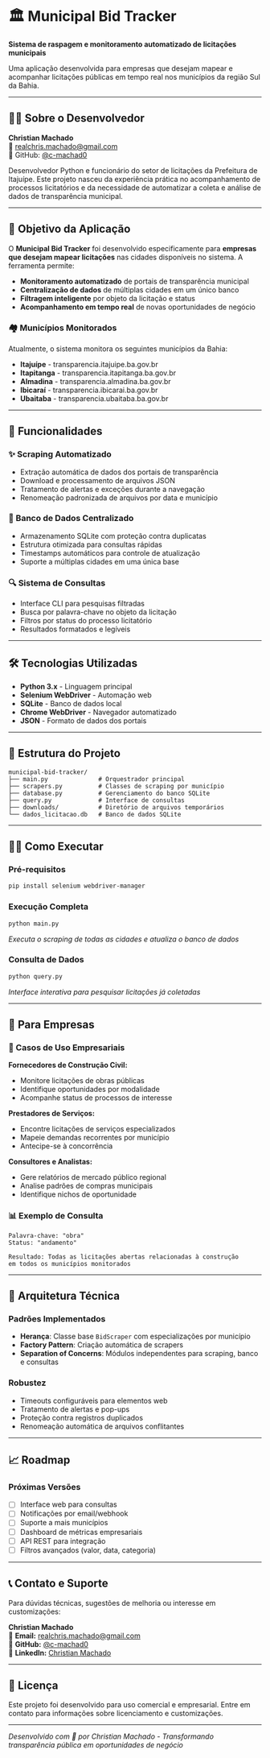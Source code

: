 # 🏛️ Municipal Bid Tracker

**Sistema de raspagem e monitoramento automatizado de licitações municipais**

Uma aplicação desenvolvida para empresas que desejam mapear e acompanhar licitações públicas em tempo real nos municípios da região Sul da Bahia.

---

## 👨‍💻 Sobre o Desenvolvedor

**Christian Machado**  
📧 [realchris.machado@gmail.com](mailto:realchris.machado@gmail.com)  
🐙 GitHub: [@c-machad0](https://github.com/c-machad0)

Desenvolvedor Python e funcionário do setor de licitações da Prefeitura de Itajuípe. Este projeto nasceu da experiência prática no acompanhamento de processos licitatórios e da necessidade de automatizar a coleta e análise de dados de transparência municipal.

---

## 🎯 Objetivo da Aplicação

O **Municipal Bid Tracker** foi desenvolvido especificamente para **empresas que desejam mapear licitações** nas cidades disponíveis no sistema. A ferramenta permite:

- **Monitoramento automatizado** de portais de transparência municipal
- **Centralização de dados** de múltiplas cidades em um único banco
- **Filtragem inteligente** por objeto da licitação e status
- **Acompanhamento em tempo real** de novas oportunidades de negócio

### 🏘️ Municípios Monitorados

Atualmente, o sistema monitora os seguintes municípios da Bahia:

- **Itajuípe** - transparencia.itajuipe.ba.gov.br
- **Itapitanga** - transparencia.itapitanga.ba.gov.br  
- **Almadina** - transparencia.almadina.ba.gov.br
- **Ibicaraí** - transparencia.ibicarai.ba.gov.br
- **Ubaitaba** - transparencia.ubaitaba.ba.gov.br

---

## 🚀 Funcionalidades

### ✨ Scraping Automatizado
- Extração automática de dados dos portais de transparência
- Download e processamento de arquivos JSON
- Tratamento de alertas e exceções durante a navegação
- Renomeação padronizada de arquivos por data e município

### 💾 Banco de Dados Centralizado
- Armazenamento SQLite com proteção contra duplicatas
- Estrutura otimizada para consultas rápidas
- Timestamps automáticos para controle de atualização
- Suporte a múltiplas cidades em uma única base

### 🔍 Sistema de Consultas
- Interface CLI para pesquisas filtradas
- Busca por palavra-chave no objeto da licitação
- Filtros por status do processo licitatório
- Resultados formatados e legíveis

---

## 🛠️ Tecnologias Utilizadas

- **Python 3.x** - Linguagem principal
- **Selenium WebDriver** - Automação web
- **SQLite** - Banco de dados local
- **Chrome WebDriver** - Navegador automatizado
- **JSON** - Formato de dados dos portais

---

## 📁 Estrutura do Projeto

```
municipal-bid-tracker/
├── main.py              # Orquestrador principal
├── scrapers.py          # Classes de scraping por município
├── database.py          # Gerenciamento do banco SQLite
├── query.py             # Interface de consultas
├── downloads/           # Diretório de arquivos temporários
└── dados_licitacao.db   # Banco de dados SQLite
```

---

## 🏃‍♂️ Como Executar

### Pré-requisitos
```bash
pip install selenium webdriver-manager
```

### Execução Completa
```bash
python main.py
```
*Executa o scraping de todas as cidades e atualiza o banco de dados*

### Consulta de Dados
```bash
python query.py
```
*Interface interativa para pesquisar licitações já coletadas*

---

## 💼 Para Empresas

### 🎯 Casos de Uso Empresariais

**Fornecedores de Construção Civil:**
- Monitore licitações de obras públicas
- Identifique oportunidades por modalidade
- Acompanhe status de processos de interesse

**Prestadores de Serviços:**
- Encontre licitações de serviços especializados
- Mapeie demandas recorrentes por município
- Antecipe-se à concorrência

**Consultores e Analistas:**
- Gere relatórios de mercado público regional
- Analise padrões de compras municipais
- Identifique nichos de oportunidade

### 📊 Exemplo de Consulta

```
Palavra-chave: "obra"
Status: "andamento"

Resultado: Todas as licitações abertas relacionadas à construção
em todos os municípios monitorados
```

---

## 🔧 Arquitetura Técnica

### Padrões Implementados
- **Herança**: Classe base `BidScraper` com especializações por município
- **Factory Pattern**: Criação automática de scrapers
- **Separation of Concerns**: Módulos independentes para scraping, banco e consultas

### Robustez
- Timeouts configuráveis para elementos web
- Tratamento de alertas e pop-ups
- Proteção contra registros duplicados
- Renomeação automática de arquivos conflitantes

---

## 📈 Roadmap

### Próximas Versões
- [ ] Interface web para consultas
- [ ] Notificações por email/webhook
- [ ] Suporte a mais municípios
- [ ] Dashboard de métricas empresariais
- [ ] API REST para integração
- [ ] Filtros avançados (valor, data, categoria)

---

## 📞 Contato e Suporte

Para dúvidas técnicas, sugestões de melhoria ou interesse em customizações:

**Christian Machado**  
📧 **Email:** [realchris.machado@gmail.com](mailto:realchris.machado@gmail.com)  
🐙 **GitHub:** [@c-machad0](https://github.com/c-machad0)  
💼 **LinkedIn:** [Christian Machado](https://www.linkedin.com/in/devchristianmachado/)

---

## 📄 Licença

Este projeto foi desenvolvido para uso comercial e empresarial. Entre em contato para informações sobre licenciamento e customizações.

---

*Desenvolvido com 💜 por Christian Machado - Transformando transparência pública em oportunidades de negócio*
